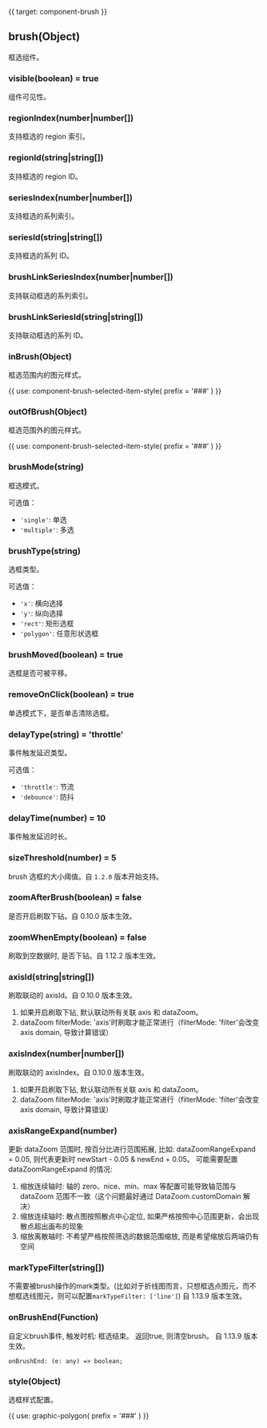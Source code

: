 {{ target: component-brush }}

## brush(Object)

框选组件。

### visible(boolean) = true

组件可见性。

### regionIndex(number|number[])

支持框选的 region 索引。

### regionId(string|string[])

支持框选的 region ID。

### seriesIndex(number|number[])

支持框选的系列索引。

### seriesId(string|string[])

支持框选的系列 ID。

### brushLinkSeriesIndex(number|number[])

支持联动框选的系列索引。

### brushLinkSeriesId(string|string[])

支持联动框选的系列 ID。

### inBrush(Object)

框选范围内的图元样式。

{{ use: component-brush-selected-item-style(
  prefix = '###'
) }}

### outOfBrush(Object)

框选范围外的图元样式。

{{ use: component-brush-selected-item-style(
  prefix = '###'
) }}

### brushMode(string)

框选模式。

可选值：

- `'single'`: 单选
- `'multiple'`: 多选

### brushType(string)

选框类型。

可选值：

- `'x'`: 横向选择
- `'y'`: 纵向选择
- `'rect'`: 矩形选框
- `'polygon'`: 任意形状选框

### brushMoved(boolean) = true

选框是否可被平移。

### removeOnClick(boolean) = true

单选模式下，是否单击清除选框。

### delayType(string) = 'throttle'

事件触发延迟类型。

可选值：

- `'throttle'`: 节流
- `'debounce'`: 防抖

### delayTime(number) = 10

事件触发延迟时长。

### sizeThreshold(number) = 5

brush 选框的大小阈值。自 `1.2.0` 版本开始支持。

### zoomAfterBrush(boolean) = false

是否开启刷取下钻。自 0.10.0 版本生效。

### zoomWhenEmpty(boolean) = false

刷取到空数据时, 是否下钻。自 1.12.2 版本生效。

### axisId(string|string[])

刷取联动的 axisId。自 0.10.0 版本生效。

1. 如果开启刷取下钻, 默认联动所有关联 axis 和 dataZoom。
2. dataZoom filterMode: 'axis'时刷取才能正常进行（filterMode: 'filter'会改变 axis domain, 导致计算错误）

### axisIndex(number|number[])

刷取联动的 axisIndex。自 0.10.0 版本生效。

1. 如果开启刷取下钻, 默认联动所有关联 axis 和 dataZoom。
2. dataZoom filterMode: 'axis'时刷取才能正常进行（filterMode: 'filter'会改变 axis domain, 导致计算错误）

### axisRangeExpand(number)

更新 dataZoom 范围时, 按百分比进行范围拓展, 比如: dataZoomRangeExpand = 0.05, 则代表更新时 newStart - 0.05 & newEnd + 0.05。
可能需要配置 dataZoomRangeExpand 的情况:

1. 缩放连续轴时: 轴的 zero、nice、min、max 等配置可能导致轴范围与 dataZoom 范围不一致（这个问题最好通过 DataZoom.customDomain 解决）
2. 缩放连续轴时: 散点图按照散点中心定位, 如果严格按照中心范围更新，会出现散点超出画布的现象
3. 缩放离散轴时: 不希望严格按照筛选的数据范围缩放, 而是希望缩放后两端仍有空间

### markTypeFilter(string[])

不需要被brush操作的mark类型。(比如对于折线图而言，只想框选点图元，而不想框选线图元，则可以配置`markTypeFilter: ['line']`)
自 1.13.9 版本生效。

### onBrushEnd(Function)

自定义brush事件, 触发时机: 框选结束。
返回true, 则清空brush。
自 1.13.9 版本生效。

`onBrushEnd: (e: any) => boolean;`

### style(Object)

选框样式配置。

{{ use: graphic-polygon(
  prefix = '###'
) }}
